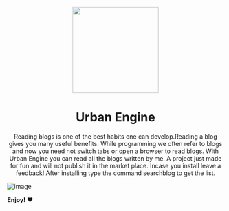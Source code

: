 <p align='center'>
<img src='https://cdn.freebiesupply.com/logos/large/2x/visual-studio-code-logo-png-transparent.png' width='200'>
</p>
<h1 align='center'>Urban Engine</h1>
<p align='center' font-size='20'>Reading blogs is one of the best habits one can develop.Reading a blog gives you many useful benefits. While programming we often refer to blogs and now you need not switch tabs or open a browser to read blogs. With Urban Engine you can read all the blogs written by me. A project just made for fun and will not publish it in the market place. Incase you install leave a feedback! After installing type the command searchblog to get the list. </p>

![image](https://user-images.githubusercontent.com/67703407/116863144-7ca5b700-ac23-11eb-905d-9de49e2e4ae0.png)


**Enjoy! ❤**
